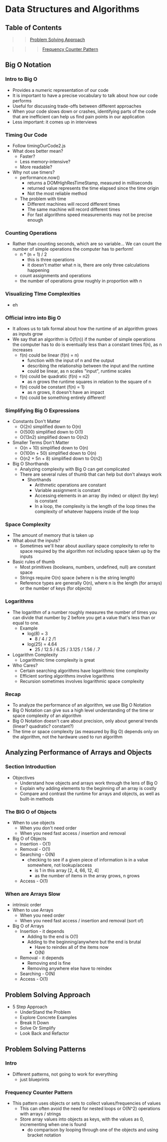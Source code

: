 # Data Structures and Algorithms

## Table of Contents

> > [Problem Solving Approach](#ps-patterns)

> > >[Frequency Counter Pattern](#frequencyCounterPattern)

## Big O Notation

### Intro to Big O

- Provides a numeric representation of our code
- It is important to have a precise vocabulary to talk about how our code performs
- Useful for discussing trade-offs between different approaches
- When your code slows down or crashes, identifying parts of the code that are inefficient can help us find pain points in our application
- Less important: it comes up in interviews

### Timing Our Code

- Follow timingOurCode2.js
- What does better mean?
  - Faster?
  - Less memory-intensive?
  - More readable?
- Why not use timers?
  - performance.now()
    - returns a DOMHighResTimeStamp, measured in milliseconds
    - returned value represents the time elapsed since the time origin
    - Not the most reliable method
  - The problem with time
    - Different machines will record different times
    - The same machine will record different times
    - For fast algorithms speed measurements may not be precise enough

### Counting Operations

- Rather than counting seconds, which are so variable... We can count the number of simple operations the computer has to perform!
  - n \* (n + 1) / 2
    - this is three operations
    - it doesn't matter what n is, there are only three calculations happening
  - count assignments and operations
  - the number of operations grow roughly in proportion with n

### Visualizing TIme Complexities

- eh

### Official intro into Big O

- It allows us to talk formal about how the runtime of an algorithm grows as inputs grow
- We say that an algorithm is O(f(n)) if the number of simple operations the computer has to do is eventually less than a constant times f(n), as n increases
  - f(n) could be linear (f(n) = n)
    - function with the input of n and the output
    - describing the relationship between the input and the runtime
    - could be linear, as n scales "input", runtime scales
  - f(n) could be quadratic (f(n) = n2)
    - as n grows the runtime squares in relation to the square of n
  - f(n) could be constant (f(n) = 1)
    - as n grows, it doesn't have an impact
  - f(n) could be something entirely different!

### Simplifying Big O Expressions

- Constants Don't Matter
  - O(2n) simplified down to O(n)
  - O(500) simplified down to O(1)
  - O(13n2) simplified down to O(n2)
- Smaller Terms Don't Matter
  - O(n + 10) simplified down to O(n)
  - O(100n + 50) simplified down to O(n)
  - O(n2 + 5n + 8) simplified down to O(n2)
- Big O Shorthands
  - Analyzing complexity with Big O can get complicated
  - There are several rules of thumb that can help but don't always work
    - Shorthands
      - Arithmetic operations are constant
      - Variable assignment is constant
      - Accessing elements in an array (by index) or object (by key) is constant
      - In a loop, the complexity is the length of the loop times the complexity of whatever happens inside of the loop

### Space Complexity

- The amount of memory that is taken up
- What about the inputs?
  - Sometimes we'll hear about auxiliary space complexity to refer to space required by the algorithm not including space taken up by the inputs
- Basic rules of thumb
  - Most primitives (booleans, numbers, undefined, null) are constant space
  - Strings require O(n) space (where n is the string length)
  - Reference types are generally O(n), where n is the length (for arrays) or the number of keys (for objects)

### Logarithms

- The logarithm of a number roughly measures the number of times you can divide that number by 2 before you get a value that's less than or equal to one.
  - Example
    - log(8) = 3
      - 8 / 4 / 2 /1
    - log(25) = 4.64
      - 25 / 12.5 / 6.25 / 3.125 / 1.56 / .7
- Logarithm Complexity
  - Logarithmic time complexity is great
- Who Cares?
  - Certain searching algorithms have logarithmic time complexity
  - Efficient sorting algorithms involve logarithms
  - Recursion sometimes involves logarithmic space complexity

### Recap

- To analyze the performance of an algorithm, we use Big O Notation
- Big O Notation can give sus a high level understanding of the time or space complexity of an algorithm
- Big O Notation doesn't care about precision, only about general trends (linear? quadratic? constant?)
- The time or space complexity (as measured by Big O) depends only on the algorithm, not the hardware used to run algorithm

## Analyzing Performance of Arrays and Objects

### Section Introduction

- Objectives
  - Understand how objects and arrays work through the lens of Big O
  - Explain why adding elements to the beginning of an array is costly
  - Compare and contrast the runtime for arrays and objects, as well as built-in methods

### The BIG O of Objects

- When to use objects
  - When you don't need order
  - When you need fast access / insertion and removal
- Big O of Objects
  - Insertion - O(1)
  - Removal - O(1)
  - Searching - O(N)
    - checking to see if a given piece of information is in a value somewhere, not lookup/access
      - is 1 in this array [2, 4, 66, 12, 4]
      - as the number of items in the array grows, n grows
  - Access - O(1)

### When are Arrays Slow

- intrinsic order
- When to use Arrays
  - When you need order
  - When you need fast access / insertion and removal (sort of)
- Big O of Arrays
  - Insertion - it depends
    - Adding to the end is O(1)
    - Adding to the beginning/anywhere but the end is brutal
      - Have to reindex all of the items now
      - O(N)
  - Removal - it depends
    - Removing end is fine
    - Removing anywhere else have to reindex
  - Searching - O(N)
  - Access - O(1)

## Problem Solving Approach

- 5 Step Approach
  - UnderStand the Problem
  - Explore Concrete Examples
  - Break It Down
  - Solve Or Simplify
  - Look Back and Refactor

<a name="ps-patterns"></a>

## Problem Solving Patterns

### Intro

- Different patterns, not going to work for everything
  - just blueprints

<a name="frequencyCounterPattern"></a>

### Frequency Counter Pattern

- This pattern uses objects or sets to collect values/frequencies of values
  - This can often avoid the need for nested loops or O(N^2) operations with arrays / strings
  - Store array values into objects as keys, with the values as 0, incrementing when one is found
    - do comparison by looping through one of the objects and using bracket notation
